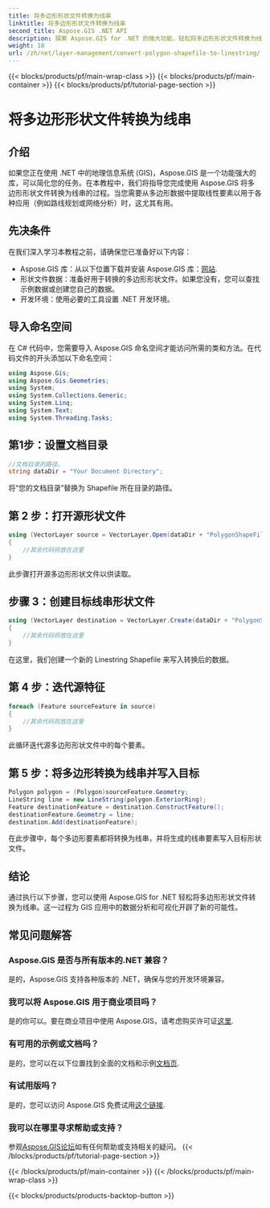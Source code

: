 ```yaml
---
title: 将多边形形状文件转换为线串
linktitle: 将多边形形状文件转换为线串
second_title: Aspose.GIS .NET API
description: 探索 Aspose.GIS for .NET 的强大功能，轻松将多边形形状文件转换为线串。今天就促进您的 GIS 开发！
weight: 18
url: /zh/net/layer-management/convert-polygon-shapefile-to-linestring/
---
```


{{< blocks/products/pf/main-wrap-class >}}
{{< blocks/products/pf/main-container >}}
{{< blocks/products/pf/tutorial-page-section >}}

# 将多边形形状文件转换为线串

## 介绍
如果您正在使用 .NET 中的地理信息系统 (GIS)，Aspose.GIS 是一个功能强大的库，可以简化您的任务。在本教程中，我们将指导您完成使用 Aspose.GIS 将多边形形状文件转换为线串的过程。当您需要从多边形数据中提取线性要素以用于各种应用（例如路线规划或网络分析）时，这尤其有用。
## 先决条件
在我们深入学习本教程之前，请确保您已准备好以下内容：
-  Aspose.GIS 库：从以下位置下载并安装 Aspose.GIS 库：[网站](https://releases.aspose.com/gis/net/).
- 形状文件数据：准备好用于转换的多边形形状文件。如果您没有，您可以查找示例数据或创建您自己的数据。
- 开发环境：使用必要的工具设置 .NET 开发环境。
## 导入命名空间
在 C# 代码中，您需要导入 Aspose.GIS 命名空间才能访问所需的类和方法。在代码文件的开头添加以下命名空间：
```csharp
using Aspose.Gis;
using Aspose.Gis.Geometries;
using System;
using System.Collections.Generic;
using System.Linq;
using System.Text;
using System.Threading.Tasks;
```
## 第1步：设置文档目录
```csharp
//文档目录的路径。
string dataDir = "Your Document Directory";
```
将“您的文档目录”替换为 Shapefile 所在目录的路径。
## 第 2 步：打开源形状文件
```csharp
using (VectorLayer source = VectorLayer.Open(dataDir + "PolygonShapeFile.shp", Drivers.Shapefile))
{
    //其余代码将放在这里
}
```
此步骤打开源多边形形状文件以供读取。
## 步骤 3：创建目标线串形状文件
```csharp
using (VectorLayer destination = VectorLayer.Create(dataDir + "PolygonShapeFileToLineShapeFile_out.shp", Drivers.Shapefile))
{
    //其余代码将放在这里
}
```
在这里，我们创建一个新的 Linestring Shapefile 来写入转换后的数据。
## 第 4 步：迭代源特征
```csharp
foreach (Feature sourceFeature in source)
{
    //其余代码将放在这里
}
```
此循环迭代源多边形形状文件中的每个要素。
## 第 5 步：将多边形转换为线串并写入目标
```csharp
Polygon polygon = (Polygon)sourceFeature.Geometry;
LineString line = new LineString(polygon.ExteriorRing);
Feature destinationFeature = destination.ConstructFeature();
destinationFeature.Geometry = line;
destination.Add(destinationFeature);
```
在此步骤中，每个多边形要素都将转换为线串，并将生成的线串要素写入目标形状文件。
## 结论
通过执行以下步骤，您可以使用 Aspose.GIS for .NET 轻松将多边形形状文件转换为线串。这一过程为 GIS 应用中的数据分析和可视化开辟了新的可能性。

## 常见问题解答
### Aspose.GIS 是否与所有版本的.NET 兼容？
是的，Aspose.GIS 支持各种版本的 .NET，确保与您的开发环境兼容。
### 我可以将 Aspose.GIS 用于商业项目吗？
是的你可以。要在商业项目中使用 Aspose.GIS，请考虑购买许可证[这里](https://purchase.aspose.com/buy).
### 有可用的示例或文档吗？
是的，您可以在以下位置找到全面的文档和示例[文档页](https://reference.aspose.com/gis/net/).
### 有试用版吗？
是的，您可以访问 Aspose.GIS 免费试用[这个链接](https://releases.aspose.com/).
### 我可以在哪里寻求帮助或支持？
参观[Aspose.GIS论坛](https://forum.aspose.com/c/gis/33)如有任何帮助或支持相关的疑问。
{{< /blocks/products/pf/tutorial-page-section >}}

{{< /blocks/products/pf/main-container >}}
{{< /blocks/products/pf/main-wrap-class >}}

{{< blocks/products/products-backtop-button >}}

